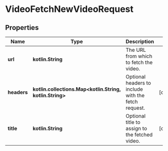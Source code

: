 
# VideoFetchNewVideoRequest

## Properties
| Name | Type | Description | Notes |
| ------------ | ------------- | ------------- | ------------- |
| **url** | **kotlin.String** | The URL from which to fetch the video. |  |
| **headers** | **kotlin.collections.Map&lt;kotlin.String, kotlin.String&gt;** | Optional headers to include with the fetch request. |  [optional] |
| **title** | **kotlin.String** | Optional title to assign to the fetched video. |  [optional] |



